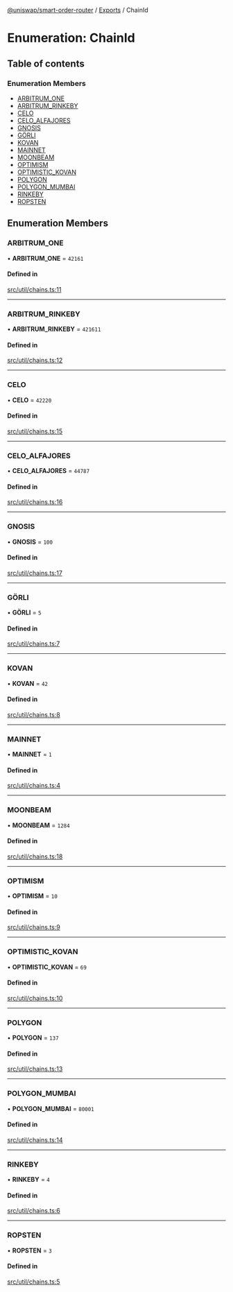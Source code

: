 [@uniswap/smart-order-router](../README.md) / [Exports](../modules.md) / ChainId

# Enumeration: ChainId

## Table of contents

### Enumeration Members

- [ARBITRUM\_ONE](ChainId.md#arbitrum_one)
- [ARBITRUM\_RINKEBY](ChainId.md#arbitrum_rinkeby)
- [CELO](ChainId.md#celo)
- [CELO\_ALFAJORES](ChainId.md#celo_alfajores)
- [GNOSIS](ChainId.md#gnosis)
- [GÖRLI](ChainId.md#görli)
- [KOVAN](ChainId.md#kovan)
- [MAINNET](ChainId.md#mainnet)
- [MOONBEAM](ChainId.md#moonbeam)
- [OPTIMISM](ChainId.md#optimism)
- [OPTIMISTIC\_KOVAN](ChainId.md#optimistic_kovan)
- [POLYGON](ChainId.md#polygon)
- [POLYGON\_MUMBAI](ChainId.md#polygon_mumbai)
- [RINKEBY](ChainId.md#rinkeby)
- [ROPSTEN](ChainId.md#ropsten)

## Enumeration Members

### ARBITRUM\_ONE

• **ARBITRUM\_ONE** = ``42161``

#### Defined in

[src/util/chains.ts:11](https://github.com/Uniswap/smart-order-router/blob/10190c3/src/util/chains.ts#L11)

___

### ARBITRUM\_RINKEBY

• **ARBITRUM\_RINKEBY** = ``421611``

#### Defined in

[src/util/chains.ts:12](https://github.com/Uniswap/smart-order-router/blob/10190c3/src/util/chains.ts#L12)

___

### CELO

• **CELO** = ``42220``

#### Defined in

[src/util/chains.ts:15](https://github.com/Uniswap/smart-order-router/blob/10190c3/src/util/chains.ts#L15)

___

### CELO\_ALFAJORES

• **CELO\_ALFAJORES** = ``44787``

#### Defined in

[src/util/chains.ts:16](https://github.com/Uniswap/smart-order-router/blob/10190c3/src/util/chains.ts#L16)

___

### GNOSIS

• **GNOSIS** = ``100``

#### Defined in

[src/util/chains.ts:17](https://github.com/Uniswap/smart-order-router/blob/10190c3/src/util/chains.ts#L17)

___

### GÖRLI

• **GÖRLI** = ``5``

#### Defined in

[src/util/chains.ts:7](https://github.com/Uniswap/smart-order-router/blob/10190c3/src/util/chains.ts#L7)

___

### KOVAN

• **KOVAN** = ``42``

#### Defined in

[src/util/chains.ts:8](https://github.com/Uniswap/smart-order-router/blob/10190c3/src/util/chains.ts#L8)

___

### MAINNET

• **MAINNET** = ``1``

#### Defined in

[src/util/chains.ts:4](https://github.com/Uniswap/smart-order-router/blob/10190c3/src/util/chains.ts#L4)

___

### MOONBEAM

• **MOONBEAM** = ``1284``

#### Defined in

[src/util/chains.ts:18](https://github.com/Uniswap/smart-order-router/blob/10190c3/src/util/chains.ts#L18)

___

### OPTIMISM

• **OPTIMISM** = ``10``

#### Defined in

[src/util/chains.ts:9](https://github.com/Uniswap/smart-order-router/blob/10190c3/src/util/chains.ts#L9)

___

### OPTIMISTIC\_KOVAN

• **OPTIMISTIC\_KOVAN** = ``69``

#### Defined in

[src/util/chains.ts:10](https://github.com/Uniswap/smart-order-router/blob/10190c3/src/util/chains.ts#L10)

___

### POLYGON

• **POLYGON** = ``137``

#### Defined in

[src/util/chains.ts:13](https://github.com/Uniswap/smart-order-router/blob/10190c3/src/util/chains.ts#L13)

___

### POLYGON\_MUMBAI

• **POLYGON\_MUMBAI** = ``80001``

#### Defined in

[src/util/chains.ts:14](https://github.com/Uniswap/smart-order-router/blob/10190c3/src/util/chains.ts#L14)

___

### RINKEBY

• **RINKEBY** = ``4``

#### Defined in

[src/util/chains.ts:6](https://github.com/Uniswap/smart-order-router/blob/10190c3/src/util/chains.ts#L6)

___

### ROPSTEN

• **ROPSTEN** = ``3``

#### Defined in

[src/util/chains.ts:5](https://github.com/Uniswap/smart-order-router/blob/10190c3/src/util/chains.ts#L5)
